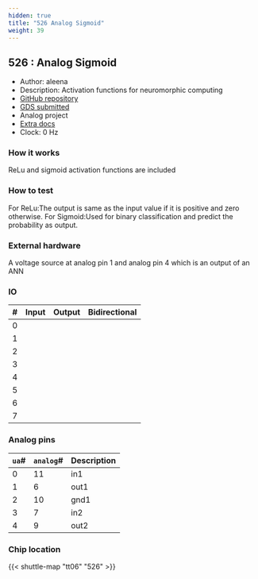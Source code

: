 ```yaml
---
hidden: true
title: "526 Analog Sigmoid"
weight: 39
---
```


## 526 : Analog Sigmoid

* Author: aleena
* Description: Activation functions for neuromorphic computing
* [GitHub repository](https://github.com/aleena-duk/tinytapeoutsig)
* [GDS submitted](https://github.com/aleena-duk/tinytapeoutsig/actions/runs/8756035538)
* Analog project
* [Extra docs]()
* Clock: 0 Hz

<!---

This file is used to generate your project datasheet. Please fill in the information below and delete any unused
sections.

You can also include images in this folder and reference them in the markdown. Each image must be less than
512 kb in size, and the combined size of all images must be less than 1 MB.
-->


### How it works

ReLu and sigmoid activation functions are included

### How to test

For ReLu:The output is same as the input value if it is positive and zero otherwise.
For Sigmoid:Used for binary classification and predict the probability as output.

### External hardware

A voltage source at analog pin 1 and analog pin 4 which is an output of an ANN


### IO

| #             | Input    | Output   | Bidirectional   |
| ------------- | -------- | -------- | --------------- |
| 0 |   |   |      |
| 1 |   |   |      |
| 2 |   |   |      |
| 3 |   |   |      |
| 4 |   |   |      |
| 5 |   |   |      |
| 6 |   |   |      |
| 7 |   |   |      |

### Analog pins

| `ua`#        | `analog`#        | Description         |
| ------------ | ---------------- | ------------------- |
| 0 | 11 | in1           |
| 1 | 6 | out1           |
| 2 | 10 | gnd1           |
| 3 | 7 | in2           |
| 4 | 9 | out2           |

### Chip location

{{< shuttle-map "tt06" "526" >}}
